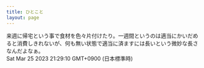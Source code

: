 ```yaml
---
title: ひとこと
layout: page
---
```

<div class="box" dt="1679747350029">
  来週に帰宅という事で食材を色々片付けたり。一週間というのは適当にかいだめると消費しきれないが、何も無い状態で適当に済ますには長いという微妙な長さなんだよなぁ。
  <div class="content is-small">Sat Mar 25 2023 21:29:10 GMT+0900 (日本標準時)</div>
</div>